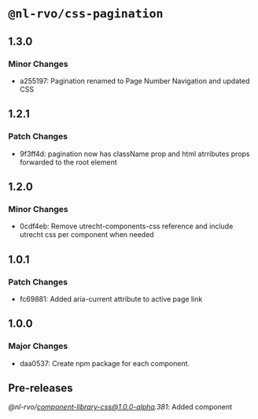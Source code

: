 # `@nl-rvo/css-pagination`

## 1.3.0

### Minor Changes

- a255197: Pagination renamed to Page Number Navigation and updated CSS

## 1.2.1

### Patch Changes

- 9f3ff4d: pagination now has className prop and html atrributes props forwarded to the root element

## 1.2.0

### Minor Changes

- 0cdf4eb: Remove utrecht-components-css reference and include utrecht css per component when needed

## 1.0.1

### Patch Changes

- fc69881: Added aria-current attribute to active page link

## 1.0.0

### Major Changes

- daa0537: Create npm package for each component.

## Pre-releases

_@nl-rvo/component-library-css@1.0.0-alpha.381_:
Added component
